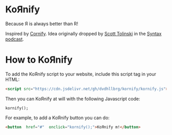 # KoЯnify

Because Я is always better than R!

Inspired by [Cornify](https://github.com/Cornify/Cornify). Idea originally dropped by [Scott Tolinski](https://github.com/stolinski) in the [Syntax podcast](https://syntax.fm/show/324/typescript-fundamentals).

# How to KoЯnify

To add the KoЯnify script to your website, include this script tag in your HTML:
~~~html
<script src="https://cdn.jsdelivr.net/gh/dvdhllbrg/kornify/kornify.js"></script>
~~~

Then you can KoЯnify at will with the following Javascript code:

`kornify();`

For example, to add a KoЯnify button you can do:

~~~html
<button  href="#"  onclick="kornify();">KoЯnify m!</button>
~~~